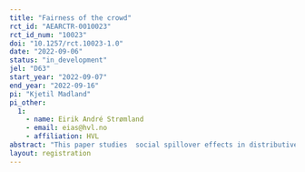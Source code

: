 ```yaml
---
title: "Fairness of the crowd"
rct_id: "AEARCTR-0010023"
rct_id_num: "10023"
doi: "10.1257/rct.10023-1.0"
date: "2022-09-06"
status: "in_development"
jel: "D63"
start_year: "2022-09-07"
end_year: "2022-09-16"
pi: "Kjetil Madland"
pi_other:
  1:
    - name: Eirik André Strømland
    - email: eias@hvl.no
    - affiliation: HVL
abstract: "This paper studies  social spillover effects in distributive decision making. In an online spectator experiment, subjects choose from a menu of alternative ways to distribute money between strangers. In a US sample, constructed to be representative of the general population with respect to age, sex and ethnicity, we test whether receiving information about the choices of a reference group influences the spectator’s decision in the current experimental setting. The reference group is a randomly drawn group of three other spectators from a previous experiment by Almås et al. (2020). Prior to treatment, we elicit subjects’ beliefs choices in the reference group."
layout: registration
---
```


